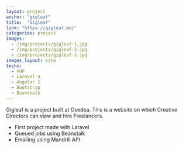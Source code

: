 ```yaml
---
layout: project
anchor: "gigleaf"
title:  "Gigleaf"
link: "https://gigleaf.me/"
categories: project
images:
  - /img/projects/gigleaf-1.jpg
  - /img/projects/gigleaf-2.jpg
  - /img/projects/gigleaf-3.jpg
images_layout: site
techs:
  - PHP
  - Laravel 4
  - Angular 1
  - Bootstrap
  - Beanstalk
---
```


Gigleaf is a project built at Osedea. This is a website on which Creative Directors
can view and hire Freelancers.

 - First project made with Laravel
 - Queued jobs using Beanstalk
 - Emailing using Mandrill API
